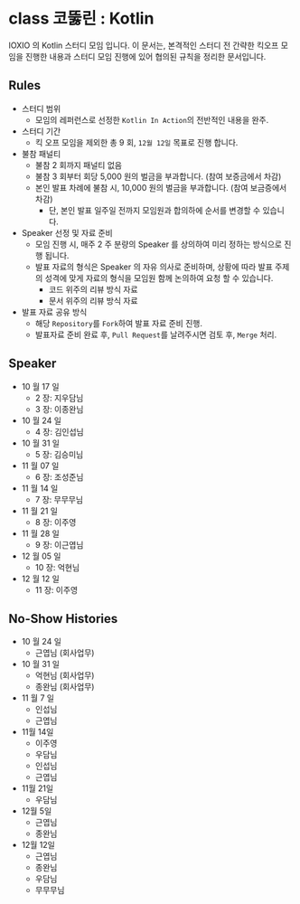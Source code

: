# class 코뚫린 : Kotlin

IOXIO 의 Kotlin 스터디 모임 입니다.
이 문서는, 본격적인 스터디 전 간략한 킥오프 모임을 진행한 내용과 스터디 모임 진행에 있어 협의된 규칙을 정리한 문서입니다.

## Rules

- 스터디 범위
  - 모임의 레퍼런스로 선정한 `Kotlin In Action`의 전반적인 내용을 완주.
- 스터디 기간
  - 킥 오프 모임을 제외한 총 9 회, `12월 12일` 목표로 진행 합니다.
- 불참 패널티
  - 불참 2 회까지 패널티 없음
  - 불참 3 회부터 회당 5,000 원의 벌금을 부과합니다. (참여 보증금에서 차감)
  - 본인 발표 차례에 불참 시, 10,000 원의 벌금을 부과합니다. (참여 보금증에서 차감)
    - 단, 본인 발표 일주일 전까지 모임원과 합의하에 순서를 변경할 수 있습니다.
- Speaker 선정 및 자료 준비
  - 모임 진행 시, 매주 2 주 분량의 Speaker 를 상의하여 미리 정하는 방식으로 진행 됩니다.
  - 발표 자료의 형식은 Speaker 의 자유 의사로 준비하며, 상황에 따라 발표 주제의 성격에 맞게 자료의 형식을 모임원 함께 논의하여 요청 할 수 있습니다.
    - 코드 위주의 리뷰 방식 자료
    - 문서 위주의 리뷰 방식 자료
- 발표 자료 공유 방식
  - 해당 `Repository`를 `Fork`하여 발표 자료 준비 진행.
  - 발표자료 준비 완료 후, `Pull Request`를 날려주시면 검토 후, `Merge` 처리.

## Speaker

- 10 월 17 일
  - 2 장: 지우담님
  - 3 장: 이종완님
- 10 월 24 일
  - 4 장: 김인섭님
- 10 월 31 일
  - 5 장: 김승미님
- 11 월 07 일
  - 6 장: 조성준님
- 11 월 14 일
  - 7 장: 무무무님
- 11 월 21 일
  - 8 장: 이주영
- 11 월 28 일
  - 9 장: 이근엽님
- 12 월 05 일
  - 10 장: 억현님
- 12 월 12 일
  - 11 장: 이주영

## No-Show Histories

- 10 월 24 일
  - 근엽님 (회사업무)
- 10 월 31 일
  - 억현님 (회사업무)
  - 종완님 (회사업무)
- 11 월 7 일
  - 인섭님
  - 근엽님
- 11월 14일
  - 이주영
  - 우담님
  - 인섭님
  - 근엽님
- 11월 21일
  - 우담님
- 12월 5일
  - 근엽님
  - 종완님
- 12월 12일
  - 근엽님
  - 종완님
  - 우담님
  - 무무무님
